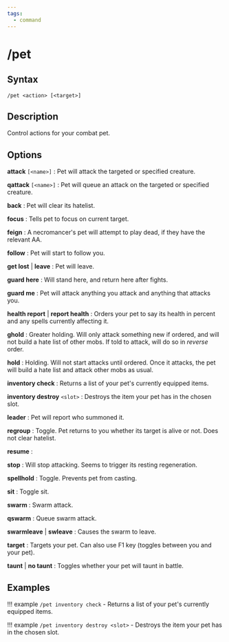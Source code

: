 ```yaml
---
tags:
  - command
---
```


# /pet

## Syntax

<!--cmd-syntax-start-->
```eqcommand
/pet <action> [<target>]
```
<!--cmd-syntax-end-->

## Description

<!--cmd-desc-start-->
Control actions for your combat pet. 
<!--cmd-desc-end-->

## Options

**attack** `[<name>]`
:   Pet will attack the targeted or specified creature.

**qattack** `[<name>]`
:   Pet will queue an attack on the targeted or specified creature.

**back**
:   Pet will clear its hatelist.

**focus**
:   Tells pet to focus on current target.

**feign**
:   A necromancer's pet will attempt to play dead, if they have the relevant AA.

**follow**
:   Pet will start to follow you.

**get lost** | **leave**
:   Pet will leave.

**guard here**
:   Will stand here, and return here after fights.

**guard me**
:   Pet will attack anything you attack and anything that attacks you.

**health report** | **report health**
:   Orders your pet to say its health in percent and any spells currently affecting it.

**ghold**
:   Greater holding. Will only attack something new if ordered, and will not build a hate list of other mobs. If told to attack, will do so in *reverse* order.

**hold**
:   Holding. Will not start attacks until ordered. Once it attacks, the pet will build a hate list and attack other mobs as usual.

**inventory check**
:   Returns a list of your pet's currently equipped items.

**inventory destroy** `<slot>`
:   Destroys the item your pet has in the chosen slot.

**leader**
:   Pet will report who summoned it.

**regroup**
:   Toggle. Pet returns to you whether its target is alive or not. Does not clear hatelist.

**resume**
:   

**stop**
:   Will stop attacking. Seems to trigger its resting regeneration.

**spellhold**
:   Toggle. Prevents pet from casting.

**sit**
:   Toggle sit.

**swarm**
:   Swarm attack.

**qswarm**
:   Queue swarm attack.

**swarmleave** | **swleave**
:   Causes the swarm to leave.

**target**
:   Targets your pet. Can also use F1 key (toggles between you and your pet).

**taunt** | **no taunt**
:   Toggles whether your pet will taunt in battle.

## Examples

!!! example
    `/pet inventory check` - Returns a list of your pet's currently equipped items.

!!! example
    `/pet inventory destroy <slot>` - Destroys the item your pet has in the chosen slot.